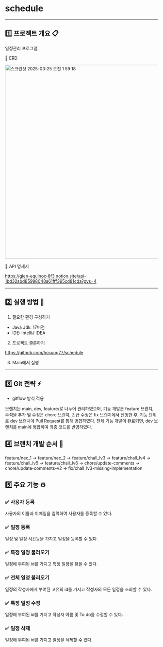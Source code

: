 # **schedule**

***

## 1️⃣ 프로젝트 개요 📋

일정관리 프로그램

🌈 ERD

<img width="639" alt="스크린샷 2025-03-25 오전 1 59 18" src="https://github.com/user-attachments/assets/7fd68663-1461-45f7-8248-47ed1a9a980d" />

🌈 API 명세서

https://glen-equinox-8f3.notion.site/api-1bd32abd85998048a61fff395cd81cda?pvs=4

***

## 2️⃣ 실행 방법 🔨 

1. 필요한 환경 구성하기

- Java Jdk: 17버전
- IDE: IntelliJ IDEA

2. 프로젝트 클론하기

https://github.com/hosung77/schedule

3. Main에서 실행

***
## 3️⃣ Git 전략 ⚡️ 

- gitflow 방식 적용

브랜치는 main, dev, feature/로 나누어 관리하였으며, 기능 개발은 feature 브랜치, 주석을 추가 및 수정은 chore 브랜치, 긴급 수정은 fix 브랜치에서 진행한 후,
기능 단위로 dev 브랜치에 Pull Request를 통해 병합하였다. 전체 기능 개발이 완료되면, dev 브랜치를 main에 병합하여 최종 코드를 반영하였다.

## 4️⃣ 브랜치 개발 순서 🔨

feature/nec_1 -> feature/nec_2 -> feature/chall_lv3 ->  feature/chall_lv4 ->  feature/chall_lv5 ->  feature/chall_lv6 -> chore/update-comments -> chore/update-comments-v2 -> fix/chall_lv3-missing-implementation

## 5️⃣ 주요 기능 ⚙️

### ✅ **사용자 등록**

사용자의 이름과 이메일을 입력하여 사용자를 등록할 수 있다.

### ✅ **일정 등록**

일정 및 일정 시간등을 가지고 일정을 등록할 수 있다.

### ✅ **특정 일정 불러오기**

일정에 부여된 id를 가지고 특정 일정을 찾을 수 있다.

### ✅ **전체 일정 불러오기**

일정의 작성자에게 부여된 고유의 id를 가지고 작성자의 모든 일정을 조회할 수 있다.

### ✅ **특정 일정 수정**

일정에 부여된 id를 가지고 작성자 이름 및 To do를 수정할 수 있다. 

### ✅ **일정 삭제**

일정에 부여된 id를 가지고 일정을 삭제할 수 있다.






